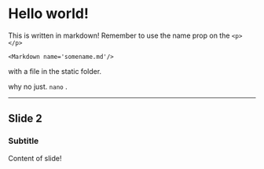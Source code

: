 # Hello world!
This is written in markdown!
Remember to use the name prop on the `<p></p>`
```tsx
<Markdown name='somename.md'/>
```
with a file in the static folder.

why no just. `nano` . 

---

## Slide 2
### Subtitle
Content of slide!